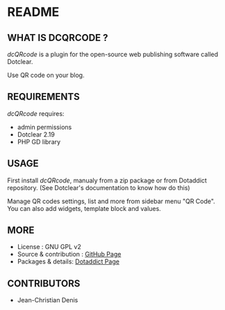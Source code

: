 # README

## WHAT IS DCQRCODE ?

_dcQRcode_ is a plugin for the open-source 
web publishing software called Dotclear.

Use QR code on your blog.

## REQUIREMENTS

 _dcQRcode_ requires: 

  * admin permissions
  * Dotclear 2.19
  * PHP GD library

## USAGE

First install _dcQRcode_, manualy from a zip package or from 
Dotaddict repository. (See Dotclear's documentation to know how do this)

Manage QR codes settings, list and more from sidebar menu "QR Code".
You can also add widgets, template block and values.

## MORE

 * License : GNU GPL v2
 * Source & contribution : [GitHub Page](https://github.com/JcDenis/_dcQRcode_)
 * Packages & details:  [Dotaddict Page](https://plugins.dotaddict.org/dc2/details/_dcQRcode_)

## CONTRIBUTORS

 * Jean-Christian Denis